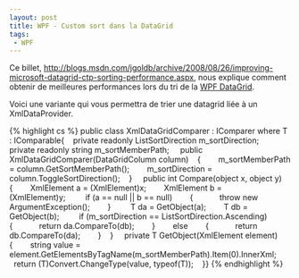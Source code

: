 ```yaml
---
layout: post
title: WPF - Custom sort dans la DataGrid
tags:
 - WPF
---
```


Ce billet, http://blogs.msdn.com/jgoldb/archive/2008/08/26/improving-microsoft-datagrid-ctp-sorting-performance.aspx, nous explique 
comment obtenir de meilleures performances lors du tri de la [WPF DataGrid](http://www.codeplex.com/wpf).

Voici une variante qui vous permettra de trier une datagrid liée à un XmlDataProvider.

{% highlight cs %}
public class XmlDataGridComparer<T> : IComparer where T : IComparable{    private readonly ListSortDirection m_sortDirection;    private readonly string m_sortMemberPath;     public XmlDataGridComparer(DataGridColumn column)    {        m_sortMemberPath = column.GetSortMemberPath();        m_sortDirection = column.ToggleSortDirection();    }     public int Compare(object x, object y)    {        XmlElement a = (XmlElement)x;        XmlElement b = (XmlElement)y;         if (a == null || b == null)        {            throw new ArgumentException();        }         T da = GetObject(a);        T db = GetObject(b);         if (m_sortDirection == ListSortDirection.Ascending)        {            return da.CompareTo(db);        }        else        {            return db.CompareTo(da);        }    }     private T GetObject(XmlElement element)    {        string value = element.GetElementsByTagName(m_sortMemberPath).Item(0).InnerXml;        return (T)Convert.ChangeType(value, typeof(T));    }}
{% endhighlight %}
